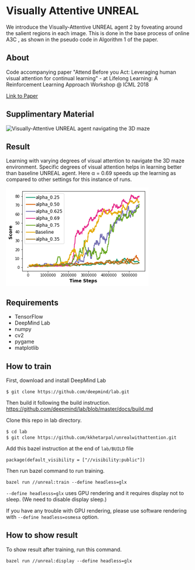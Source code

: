 # Visually Attentive UNREAL
We introduce the Visually-Attentive UNREAL agent 2 by foveating around the salient regions in each image. This is done in the base process of online A3C , as shown in the pseudo code in Algorithm 1 of the paper.

## About
Code accompanying paper "Attend Before you Act: Leveraging human visual attention for continual learning" - at Lifelong Learning: A Reinforcement Learning Approach Workshop @ ICML 2018 

[Link to Paper](https://arxiv.org/abs/1807.09664) 


## Supplimentary Material 
![Visually-Attentive UNREAL agent navigating the 3D maze ](https://sites.google.com/view/attendbeforeyouact)


## Result
Learning with varying degrees of visual attention to navigate the 3D maze environment. Specific degrees of visual attention
helps in learning better than baseline UNREAL agent. Here α = 0.69 speeds up the learning as compared to other settings for
this instance of runs.

![Learning with varying degrees of visual attention to navigate the 3D maze environment](https://github.com/kkhetarpal/unrealwithattention/blob/master/Different_Degrees_of_Foveation.png)


## Requirements

- TensorFlow
- DeepMind Lab
- numpy
- cv2
- pygame
- matplotlib

## How to train
First, download and install DeepMind Lab
```
$ git clone https://github.com/deepmind/lab.git
```
Then build it following the build instruction. 
https://github.com/deepmind/lab/blob/master/docs/build.md

Clone this repo in lab directory.
```
$ cd lab
$ git clone https://github.com/kkhetarpal/unrealwithattention.git
```
Add this bazel instruction at the end of `lab/BUILD` file

```
package(default_visibility = ["//visibility:public"])
```

Then run bazel command to run training.
```
bazel run //unreal:train --define headless=glx
```
`--define headlesss=glx` uses GPU rendering and it requires display not to sleep. (We need to disable display sleep.)

If you have any trouble with GPU rendering, please use software rendering with `--define headless=osmesa` option.

## How to show result

To show result after training, run this command.
```
bazel run //unreal:display --define headless=glx
```
